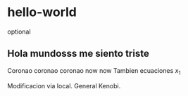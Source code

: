 # hello-world

optional

## Hola mundosss me siento triste
Coronao coronao coronao now now 
Tambien ecuaciones $x_1$


Modificacion via local. General Kenobi.
